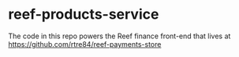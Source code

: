 # reef-products-service

The code in this repo powers the Reef finance front-end that lives at https://github.com/rtre84/reef-payments-store
